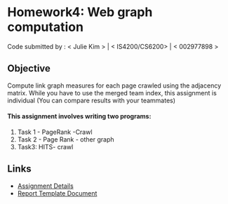 # Homework4: Web graph computation

Code submitted by : < Julie Kim > | < IS4200/CS6200> | < 002977898 >

## Objective
  Compute link graph measures for each page crawled using the adjacency matrix. While you have to use the merged team index, this assignment is individual (You can compare results with your teammates)

####  This assignment involves writing two programs:

1. Task 1 - PageRank -Crawl
2. Task 2 - Page Rank - other graph
3. Task3: HITS- crawl


## Links
- [Assignment Details](https://course.ccs.neu.edu/cs6200f20/assignments/4.html)
- [Report Template Document](https://docs.google.com/document/d/1bG2SolLPU0OwvUw6otnV740Pye0zvlpCGdvc_hP0bSg/edit?usp=sharing)